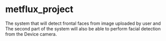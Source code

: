 # metflux_project
The system that will detect frontal faces from image uploaded by user and 
The second part of the system will also be able to perform facial detection from the Device camera.
